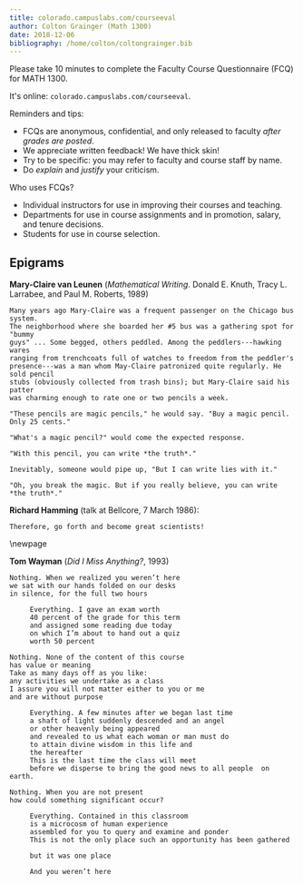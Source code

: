 ```yaml
---
title: colorado.campuslabs.com/courseeval
author: Colton Grainger (Math 1300)
date: 2018-12-06
bibliography: /home/colton/coltongrainger.bib
---
```


Please take 10 minutes to complete the Faculty Course Questionnaire (FCQ) for MATH 1300.

It's online: `colorado.campuslabs.com/courseeval`.

Reminders and tips: 

- FCQs are anonymous, confidential, and only released to faculty *after grades are posted*.
- We appreciate written feedback! We have thick skin!
- Try to be specific: you may refer to faculty and course staff by name. 
- Do *explain* and *justify* your criticism.

Who uses FCQs?

- Individual instructors for use in improving their courses and teaching.
- Departments for use in course assignments and in promotion, salary, and tenure decisions.
- Students for use in course selection.

## Epigrams

**Mary-Claire van Leunen** (*Mathematical Writing*. Donald E. Knuth, Tracy L. Larrabee, and Paul M. Roberts, 1989)

```
Many years ago Mary-Claire was a frequent passenger on the Chicago bus system.
The neighborhood where she boarded her #5 bus was a gathering spot for "bummy
guys" ... Some begged, others peddled. Among the peddlers---hawking wares
ranging from trenchcoats full of watches to freedom from the peddler's
presence---was a man whom May-Claire patronized quite regularly. He sold pencil
stubs (obviously collected from trash bins); but Mary-Claire said his patter
was charming enough to rate one or two pencils a week.

"These pencils are magic pencils," he would say. "Buy a magic pencil. Only 25 cents."

"What's a magic pencil?" would come the expected response.

"With this pencil, you can write *the truth*."

Inevitably, someone would pipe up, "But I can write lies with it."

"Oh, you break the magic. But if you really believe, you can write *the truth*."
```

**Richard Hamming** (talk at Bellcore, 7 March 1986):

    Therefore, go forth and become great scientists!

\newpage

**Tom Wayman** (*Did I Miss Anything?*, 1993)

```
Nothing. When we realized you weren’t here
we sat with our hands folded on our desks
in silence, for the full two hours

     Everything. I gave an exam worth
     40 percent of the grade for this term
     and assigned some reading due today
     on which I’m about to hand out a quiz
     worth 50 percent

Nothing. None of the content of this course
has value or meaning
Take as many days off as you like:
any activities we undertake as a class
I assure you will not matter either to you or me
and are without purpose

     Everything. A few minutes after we began last time
     a shaft of light suddenly descended and an angel
     or other heavenly being appeared
     and revealed to us what each woman or man must do
     to attain divine wisdom in this life and
     the hereafter
     This is the last time the class will meet
     before we disperse to bring the good news to all people  on earth.

Nothing. When you are not present
how could something significant occur?

     Everything. Contained in this classroom
     is a microcosm of human experience
     assembled for you to query and examine and ponder
     This is not the only place such an opportunity has been gathered

     but it was one place

     And you weren’t here
```

